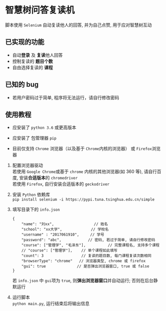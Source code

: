 # 智慧树问答复读机

脚本使用 ```Selenium``` 自动复读他人的回答, 并为自己点赞, 用于应对智慧树互动

## 已实现的功能
- 自动**登录** 及 **复读**他人回答
- 控制复读的 **题目个数**
- 自由选择复读的 **课程**

## 已知的 bug
- 若用户密码过于简单, 程序将无法运行，请自行修改密码

## 使用教程
- 应安装了 ```python 3.6``` 或更高版本

- 应安装了 包管理器 ```pip```

- 目前仅支持 ```Chrome``` 浏览器（以及基于 ```Chrome```内核的浏览器） 或 ```Firefox```浏览器

1. 配置浏览器驱动   
   若使用 ```Google Chrome```或基于 ```chrome``` 内核的其他浏览器(如 360 等), 请自行百度, 安装**合适版本**的 ```chromedriver```    
   若使用 ```Firefox```, 自行安装合适版本的 ```geckodriver```
   
2. 安装 ```Python``` 依赖库  
  ```pip install selenium -i https://pypi.tuna.tsinghua.edu.cn/simple```
  
3. 填写目录下的 ```info.json```
    ```
    {
        "name": "刘xx",                  // 姓名
        "school": "xx大学",             // 学校名
        "username" : "2017061910",     // 学号
        "password": "abc",            // 密码, 若过于简单, 请自行修改密码
        "course": ["管理学", "毛泽东"],          // 完整课程名, 支持多个课程
        // "course": ["管理学"],    // 单个课程如此填写
        "count": 3                 // 复读的题目数, 每门课程复读次数相同
        "browserType": "chrome"   // 浏览器类型, chrome 或 firefox
        "gui": true              // 是否弹出浏览器窗口, true 或 false
    }
    ```
    若 ```info.json``` 中 ```gui```项为 ```true```, 则**弹出浏览器窗口**并自动运行; 否则在后台静默运行  

4. 运行脚本  
  ```python main.py```,  运行结束后将输出信息
